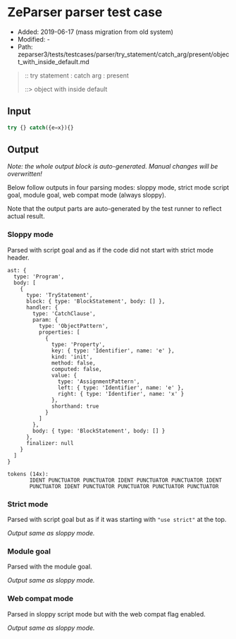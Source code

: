 # ZeParser parser test case

- Added: 2019-06-17 (mass migration from old system)
- Modified: -
- Path: zeparser3/tests/testcases/parser/try_statement/catch_arg/present/object_with_inside_default.md

> :: try statement : catch arg : present
>
> ::> object with inside default

## Input

`````js
try {} catch({e=x}){}
`````

## Output

_Note: the whole output block is auto-generated. Manual changes will be overwritten!_

Below follow outputs in four parsing modes: sloppy mode, strict mode script goal, module goal, web compat mode (always sloppy).

Note that the output parts are auto-generated by the test runner to reflect actual result.

### Sloppy mode

Parsed with script goal and as if the code did not start with strict mode header.

`````
ast: {
  type: 'Program',
  body: [
    {
      type: 'TryStatement',
      block: { type: 'BlockStatement', body: [] },
      handler: {
        type: 'CatchClause',
        param: {
          type: 'ObjectPattern',
          properties: [
            {
              type: 'Property',
              key: { type: 'Identifier', name: 'e' },
              kind: 'init',
              method: false,
              computed: false,
              value: {
                type: 'AssignmentPattern',
                left: { type: 'Identifier', name: 'e' },
                right: { type: 'Identifier', name: 'x' }
              },
              shorthand: true
            }
          ]
        },
        body: { type: 'BlockStatement', body: [] }
      },
      finalizer: null
    }
  ]
}

tokens (14x):
       IDENT PUNCTUATOR PUNCTUATOR IDENT PUNCTUATOR PUNCTUATOR IDENT
       PUNCTUATOR IDENT PUNCTUATOR PUNCTUATOR PUNCTUATOR PUNCTUATOR
`````

### Strict mode

Parsed with script goal but as if it was starting with `"use strict"` at the top.

_Output same as sloppy mode._

### Module goal

Parsed with the module goal.

_Output same as sloppy mode._

### Web compat mode

Parsed in sloppy script mode but with the web compat flag enabled.

_Output same as sloppy mode._
